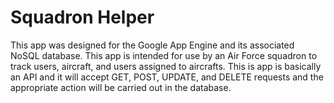 # Squadron Helper

This app was designed for the Google App Engine and its associated NoSQL database. This app is intended for use by an Air Force squadron to track users, aircraft, and users assigned to aircrafts. This is app is basically an API and it  will accept GET, POST, UPDATE, and DELETE requests and the appropriate action will be carried out in the database.
